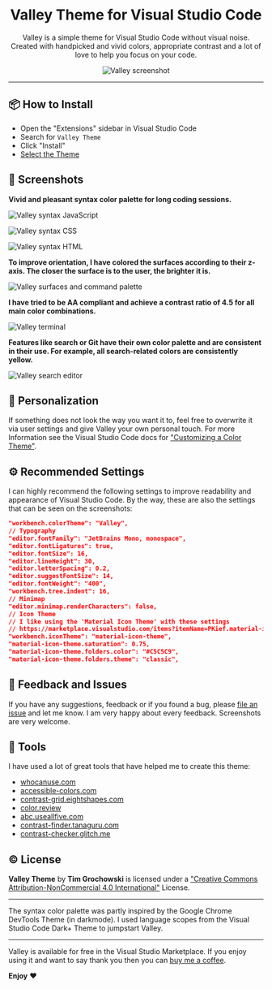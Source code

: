 <div align="center" style="max-width:600px;margin:0 auto;">

  # Valley Theme for Visual Studio Code
  Valley is a simple theme for Visual Studio Code without visual noise. Created with handpicked and vivid colors, appropriate contrast and a lot of love to help you focus on your code.

  ![Valley screenshot](https://github.com/TimGr/valley-vscode/blob/master/screenshots/valley-vscode-title.png?raw=true)

</div>

----

## 📦 How to Install
- Open the "Extensions" sidebar in Visual Studio Code
- Search for `Valley Theme`
- Click "Install"
- [Select the Theme](https://code.visualstudio.com/docs/getstarted/themes#_selecting-the-color-theme)

## 🌄 Screenshots
**Vivid and pleasant syntax color palette for long coding sessions.**

![Valley syntax JavaScript](https://github.com/TimGr/valley-vscode/blob/master/screenshots/valley-vscode-syntax-javascript.png?raw=true)

![Valley syntax CSS](https://github.com/TimGr/valley-vscode/blob/master/screenshots/valley-vscode-syntax-css.png?raw=true)

![Valley syntax HTML](https://github.com/TimGr/valley-vscode/blob/master/screenshots/valley-vscode-syntax-html.png?raw=true)

**To improve orientation, I have colored the surfaces according to their z-axis. The closer the surface is to the user, the brighter it is.**

![Valley surfaces and command palette](https://github.com/TimGr/valley-vscode/blob/master/screenshots/valley-vscode-editor-surfaces-commands.png?raw=true)

**I have tried to be AA compliant and achieve a contrast ratio of 4.5 for all main color combinations.**

![Valley terminal](https://github.com/TimGr/valley-vscode/blob/master/screenshots/valley-vscode-terminal-full.png?raw=true)

**Features like search or Git have their own color palette and are consistent in their use. For example, all search-related colors are consistently yellow.**

![Valley search editor](https://github.com/TimGr/valley-vscode/blob/master/screenshots/valley-vscode-editor-search.png?raw=true)

## 👤 Personalization
If something does not look the way you want it to, feel free to overwrite it via user settings and give Valley your own personal touch. For more Information see the Visual Studio Code docs for ["Customizing a Color Theme"](https://code.visualstudio.com/docs/getstarted/themes#_customizing-a-color-theme).

## ⚙️ Recommended Settings
I can highly recommend the following settings to improve readability and appearance of Visual Studio Code. By the way, these are also the settings that can be seen on the screenshots:

```json
"workbench.colorTheme": "Valley",
// Typography
"editor.fontFamily": "JetBrains Mono, monospace",
"editor.fontLigatures": true,
"editor.fontSize": 16,
"editor.lineHeight": 30,
"editor.letterSpacing": 0.2,
"editor.suggestFontSize": 14,
"editor.fontWeight": "400",
"workbench.tree.indent": 16,
// Minimap
"editor.minimap.renderCharacters": false,
// Icon Theme
// I like using the 'Material Icon Theme' with these settings
// https://marketplace.visualstudio.com/items?itemName=PKief.material-icon-theme
"workbench.iconTheme": "material-icon-theme",
"material-icon-theme.saturation": 0.75,
"material-icon-theme.folders.color": "#C5C5C9",
"material-icon-theme.folders.theme": "classic",
```

## 💬 Feedback and Issues
If you have any suggestions, feedback or if you found a bug, please [file an issue](https://github.com/TimGr/valley-vscode/issues) and let me know. I am very happy about every feedback. Screenshots are very welcome.

## 🔧 Tools
I have used a lot of great tools that have helped me to create this theme:
- [whocanuse.com](https://whocanuse.com/)
- [accessible-colors.com](https://accessible-colors.com/)
- [contrast-grid.eightshapes.com](https://contrast-grid.eightshapes.com/)
- [color.review](https://color.review/)
- [abc.useallfive.com](https://abc.useallfive.com/  )
- [contrast-finder.tanaguru.com](https://contrast-finder.tanaguru.com/)
- [contrast-checker.glitch.me](https://contrast-checker.glitch.me)

## ©️ License
**Valley Theme** by **Tim Grochowski** is licensed under a ["Creative Commons Attribution-NonCommercial 4.0 International"](https://creativecommons.org/licenses/by-nc/4.0/) License.

***

The syntax color palette was partly inspired by the Google Chrome DevTools Theme (in darkmode). I used language scopes from the Visual Studio Code Dark+ Theme to jumpstart Valley.

***

Valley is available for free in the Visual Studio Marketplace. If you enjoy using it and want to say thank you then you can [buy me a coffee](https://www.buymeacoffee.com/TimGr).

**Enjoy** ❤️

